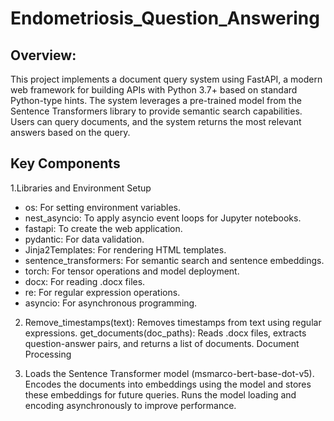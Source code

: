 # Endometriosis_Question_Answering
## Overview:
This project implements a document query system using FastAPI, a modern web framework for building APIs with Python 3.7+ based on standard Python-type hints. The system leverages a pre-trained model from the Sentence Transformers library to provide semantic search capabilities. Users can query documents, and the system returns the most relevant answers based on the query.

## Key Components
1.Libraries and Environment Setup

* os: For setting environment variables.
* nest_asyncio: To apply asyncio event loops for Jupyter notebooks.
* fastapi: To create the web application.
* pydantic: For data validation.
* Jinja2Templates: For rendering HTML templates.
* sentence_transformers: For semantic search and sentence embeddings.
* torch: For tensor operations and model deployment.
* docx: For reading .docx files.
* re: For regular expression operations.
* asyncio: For asynchronous programming.

2. Remove_timestamps(text): Removes timestamps from text using regular expressions.
get_documents(doc_paths): Reads .docx files, extracts question-answer pairs, and returns a list of documents.
Document Processing


3. Loads the Sentence Transformer model (msmarco-bert-base-dot-v5).
Encodes the documents into embeddings using the model and stores these embeddings for future queries.
Runs the model loading and encoding asynchronously to improve performance.
